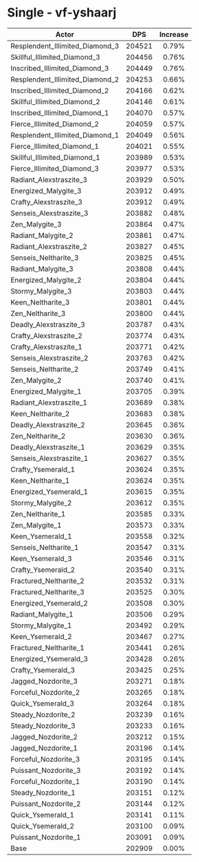 # Single - vf-yshaarj
| Actor | DPS | Increase |
|---|:---:|:---:|
|Resplendent_Illimited_Diamond_3|204521|0.79%|
|Skillful_Illimited_Diamond_3|204456|0.76%|
|Inscribed_Illimited_Diamond_3|204449|0.76%|
|Resplendent_Illimited_Diamond_2|204253|0.66%|
|Inscribed_Illimited_Diamond_2|204166|0.62%|
|Skillful_Illimited_Diamond_2|204146|0.61%|
|Inscribed_Illimited_Diamond_1|204070|0.57%|
|Fierce_Illimited_Diamond_2|204059|0.57%|
|Resplendent_Illimited_Diamond_1|204049|0.56%|
|Fierce_Illimited_Diamond_1|204021|0.55%|
|Skillful_Illimited_Diamond_1|203989|0.53%|
|Fierce_Illimited_Diamond_3|203977|0.53%|
|Radiant_Alexstraszite_3|203929|0.50%|
|Energized_Malygite_3|203912|0.49%|
|Crafty_Alexstraszite_3|203912|0.49%|
|Senseis_Alexstraszite_3|203882|0.48%|
|Zen_Malygite_3|203864|0.47%|
|Radiant_Malygite_2|203861|0.47%|
|Radiant_Alexstraszite_2|203827|0.45%|
|Senseis_Neltharite_3|203825|0.45%|
|Radiant_Malygite_3|203808|0.44%|
|Energized_Malygite_2|203804|0.44%|
|Stormy_Malygite_3|203803|0.44%|
|Keen_Neltharite_3|203801|0.44%|
|Zen_Neltharite_3|203800|0.44%|
|Deadly_Alexstraszite_3|203787|0.43%|
|Crafty_Alexstraszite_2|203774|0.43%|
|Crafty_Alexstraszite_1|203771|0.42%|
|Senseis_Alexstraszite_2|203763|0.42%|
|Senseis_Neltharite_2|203749|0.41%|
|Zen_Malygite_2|203740|0.41%|
|Energized_Malygite_1|203705|0.39%|
|Radiant_Alexstraszite_1|203689|0.38%|
|Keen_Neltharite_2|203683|0.38%|
|Deadly_Alexstraszite_2|203645|0.36%|
|Zen_Neltharite_2|203630|0.36%|
|Deadly_Alexstraszite_1|203629|0.35%|
|Senseis_Alexstraszite_1|203627|0.35%|
|Crafty_Ysemerald_1|203624|0.35%|
|Keen_Neltharite_1|203624|0.35%|
|Energized_Ysemerald_1|203615|0.35%|
|Stormy_Malygite_2|203612|0.35%|
|Zen_Neltharite_1|203585|0.33%|
|Zen_Malygite_1|203573|0.33%|
|Keen_Ysemerald_1|203558|0.32%|
|Senseis_Neltharite_1|203547|0.31%|
|Keen_Ysemerald_3|203546|0.31%|
|Crafty_Ysemerald_2|203540|0.31%|
|Fractured_Neltharite_2|203532|0.31%|
|Fractured_Neltharite_3|203525|0.30%|
|Energized_Ysemerald_2|203508|0.30%|
|Radiant_Malygite_1|203506|0.29%|
|Stormy_Malygite_1|203492|0.29%|
|Keen_Ysemerald_2|203467|0.27%|
|Fractured_Neltharite_1|203441|0.26%|
|Energized_Ysemerald_3|203428|0.26%|
|Crafty_Ysemerald_3|203425|0.25%|
|Jagged_Nozdorite_3|203271|0.18%|
|Forceful_Nozdorite_2|203265|0.18%|
|Quick_Ysemerald_3|203264|0.18%|
|Steady_Nozdorite_2|203239|0.16%|
|Steady_Nozdorite_3|203233|0.16%|
|Jagged_Nozdorite_2|203212|0.15%|
|Jagged_Nozdorite_1|203196|0.14%|
|Forceful_Nozdorite_3|203195|0.14%|
|Puissant_Nozdorite_3|203192|0.14%|
|Forceful_Nozdorite_1|203190|0.14%|
|Steady_Nozdorite_1|203151|0.12%|
|Puissant_Nozdorite_2|203144|0.12%|
|Quick_Ysemerald_1|203141|0.11%|
|Quick_Ysemerald_2|203100|0.09%|
|Puissant_Nozdorite_1|203091|0.09%|
|Base|202909|0.00%|

